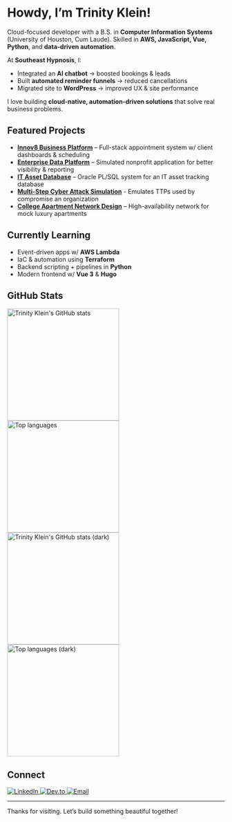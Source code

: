 # Howdy, I’m Trinity Klein!

Cloud-focused developer with a B.S. in **Computer Information Systems** (University of Houston, Cum Laude). Skilled in **AWS, JavaScript, Vue, Python**, and **data-driven automation**.  

At **Southeast Hypnosis**, I:  
- Integrated an **AI chatbot** → boosted bookings & leads  
- Built **automated reminder funnels** → reduced cancellations  
- Migrated site to **WordPress** → improved UX & site performance  

I love building **cloud-native, automation-driven solutions** that solve real business problems.  

## Featured Projects
- [**Innov8 Business Platform**](https://github.com/tlklein/CIS-4375-Team3-CapstoneProject) – Full-stack appointment system w/ client dashboards & scheduling  
- [**Enterprise Data Platform**](https://github.com/tlklein/mongodb-data-platform-project) – Simulated nonprofit application for better visibility & reporting  
- [**IT Asset Database**](https://github.com/tlklein/oracle-sql-db-project) – Oracle PL/SQL system for an IT asset tracking database
- [**Multi-Step Cyber Attack Simulation**](https://github.com/tlklein/multi-step-cyber-attack) - Emulates TTPs used by compromise an organization
- [**College Apartment Network Design**](https://github.com/tlklein/college-apartment-network-design) – High-availability network for mock luxury apartments

## Currently Learning
- Event-driven apps w/ **AWS Lambda**  
- IaC & automation using **Terraform**  
- Backend scripting + pipelines in **Python**  
- Modern frontend w/ **Vue 3** & **Hugo**  

## GitHub Stats  

<!-- Light Mode -->
<div align="left"> 
<a href="https://github.com/tlklein/github-readme-stats#gh-light-mode-only">
  <img height=259 src="https://github-readme-stats.vercel.app/api?username=tlklein&show_icons=true&rank_icon=github&layout=compact&langs_count=12&card_width=200&hide_border=true&role=owner,collaborator&theme=default#gh-light-mode-only" alt="Trinity Klein's GitHub stats" />
</a>
<a href="https://github.com/tlklein/github-readme-stats#gh-light-mode-only">
  <img height=259 src="https://github-readme-stats.vercel.app/api/top-langs?username=tlklein&show_icons=true&line_height=288&hide_border=true&card_width=200&rank_icon=percentile&theme=default#gh-light-mode-only" alt="Top languages" />
</a>
</div>

<!-- Dark Mode -->
<div align="left"> 
<a href="https://github.com/tlklein/github-readme-stats#gh-dark-mode-only">
  <img height=259 src="https://github-readme-stats.vercel.app/api?username=tlklein&show_icons=true&rank_icon=github&layout=compact&langs_count=12&card_width=200&hide_border=true&role=owner,collaborator&theme=default&theme=dark&bg_color=000000#gh-dark-mode-only" alt="Trinity Klein's GitHub stats (dark)" />
</a>
<a href="https://github.com/tlklein/github-readme-stats#gh-dark-mode-only">
  <img height=259 src="https://github-readme-stats.vercel.app/api/top-langs?username=tlklein&show_icons=true&line_height=288&hide_border=true&card_width=200&rank_icon=percentile&theme=default&theme=dark&bg_color=000000#gh-dark-mode-only" alt="Top languages (dark)" />
</a>
</div>

## Connect

<div align="left">
  <a href="https://linkedin.com/in/trinity-klein" target="_blank">
    <img src="https://img.shields.io/badge/LinkedIn-Connect-blue?style=for-the-badge&logo=linkedin" alt="LinkedIn">
  </a>
  <a href="https://dev.to/tlklein" target="_blank">
    <img src="https://img.shields.io/badge/Dev.to-Read_blogs-blue?style=for-the-badge&logo=dev.to" alt="Dev.to">
  </a>
    <a href="mailto:tlklein05@gmail.com">
        <img src="https://img.shields.io/badge/Email-Contact-red?style=for-the-badge&logo=gmail" alt="Email">
    </a>
<!-- 
  <a href="https://www.trinityklein.dev/" target="_blank">
    <img src="https://img.shields.io/badge/Portfolio-Visit-black?style=for-the-badge&logo=github" alt="Portfolio">
  </a>
-->
</div>

---

<div align="left">
  Thanks for visiting. Let’s build something beautiful together!
</div>
